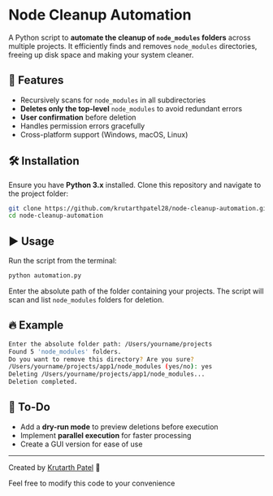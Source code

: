 # Node Cleanup Automation

A Python script to **automate the cleanup of `node_modules` folders** across multiple projects. It efficiently finds and removes `node_modules` directories, freeing up disk space and making your system cleaner.

## 🚀 Features
- Recursively scans for `node_modules` in all subdirectories
- **Deletes only the top-level** `node_modules` to avoid redundant errors
- **User confirmation** before deletion
- Handles permission errors gracefully
- Cross-platform support (Windows, macOS, Linux)

## 🛠️ Installation
Ensure you have **Python 3.x** installed. Clone this repository and navigate to the project folder:
```sh
git clone https://github.com/krutarthpatel28/node-cleanup-automation.git
cd node-cleanup-automation
```

## ▶️ Usage
Run the script from the terminal:
```sh
python automation.py
```
Enter the absolute path of the folder containing your projects. The script will scan and list `node_modules` folders for deletion.

## 🔥 Example
```sh
Enter the absolute folder path: /Users/yourname/projects
Found 5 'node_modules' folders.
Do you want to remove this directory? Are you sure?
/Users/yourname/projects/app1/node_modules (yes/no): yes
Deleting /Users/yourname/projects/app1/node_modules...
Deletion completed.
```

## 📝 To-Do
- Add a **dry-run mode** to preview deletions before execution
- Implement **parallel execution** for faster processing
- Create a GUI version for ease of use


---
Created by [Krutarth Patel](https://github.com/krutarthpatel28) 🚀

Feel free to modify this code to your convenience
